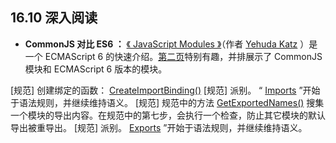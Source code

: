 ## 16.10 深入阅读

* **CommonJS 对比 ES6 ：** [《 JavaScript Modules 》](http://jsmodules.io/)（作者 [Yehuda Katz](https://github.com/wycats/jsmodules) ）是一个 ECMAScript 6 的快速介绍。[第二页](http://jsmodules.io/cjs.html)特别有趣，并排展示了 CommonJS 模块和 ECMAScript 6 版本的模块。

[规范] 创建绑定的函数： [CreateImportBinding()](http://www.ecma-international.org/ecma-262/6.0/#sec-createimportbinding)
[规范] 派别。 “ [Imports](http://www.ecma-international.org/ecma-262/6.0/#sec-imports) ”开始于语法规则，并继续维持语义。
[规范] 规范中的方法 [GetExportedNames()](http://www.ecma-international.org/ecma-262/6.0/#sec-getexportednames) 搜集一个模块的导出内容。在规范中的第七步，会执行一个检查，防止其它模块的默认导出被重导出。
[规范] 派别。 [Exports](http://www.ecma-international.org/ecma-262/6.0/#sec-exports) ”开始于语法规则，并继续维持语义。
